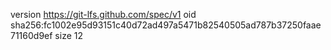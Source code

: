 version https://git-lfs.github.com/spec/v1
oid sha256:fc1002e95d93151c40d72ad497a5471b82540505ad787b37250faae71160d9ef
size 12
